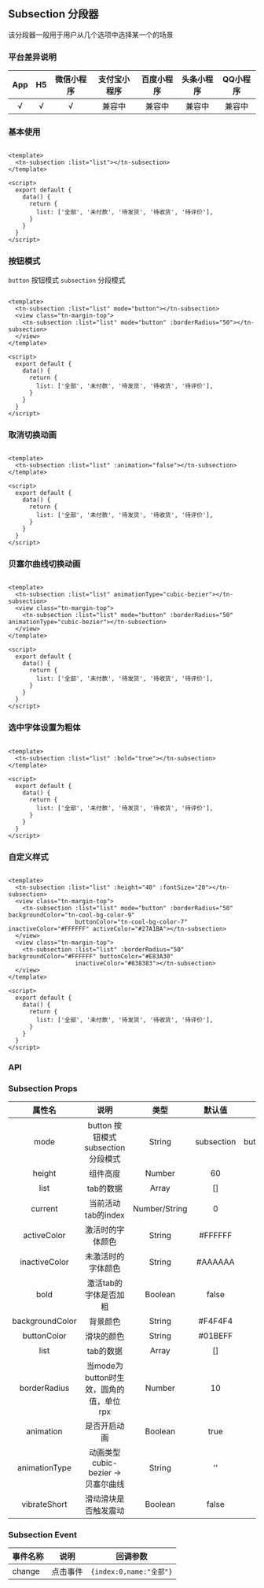 ## Subsection 分段器 <to-api/>

<demo-model url="/componentsPage/subsection/subsection"></demo-model>

该分段器一般用于用户从几个选项中选择某一个的场景

### 平台差异说明

| App | H5 | 微信小程序 | 支付宝小程序 | 百度小程序 | 头条小程序 | QQ小程序 |
|:---:|:--:|:-----:|:------:|:-----:|:-----:|:-----:|
|  √  | √  |   √   |  兼容中   |  兼容中  |  兼容中  |  兼容中  |

### 基本使用

```vue

<template>
  <tn-subsection :list="list"></tn-subsection>
</template>

<script>
  export default {
    data() {
      return {
        list: ['全部', '未付款', '待发货', '待收货', '待评价'],
      }
    }
  }
</script>
```

### 按钮模式

`button` 按钮模式 `subsection` 分段模式

```vue

<template>
  <tn-subsection :list="list" mode="button"></tn-subsection>
  <view class="tn-margin-top">
    <tn-subsection :list="list" mode="button" :borderRadius="50"></tn-subsection>
  </view>
</template>

<script>
  export default {
    data() {
      return {
        list: ['全部', '未付款', '待发货', '待收货', '待评价'],
      }
    }
  }
</script>
```

### 取消切换动画

```vue

<template>
  <tn-subsection :list="list" :animation="false"></tn-subsection>
</template>

<script>
  export default {
    data() {
      return {
        list: ['全部', '未付款', '待发货', '待收货', '待评价'],
      }
    }
  }
</script>
```

### 贝塞尔曲线切换动画

```vue

<template>
  <tn-subsection :list="list" animationType="cubic-bezier"></tn-subsection>
  <view class="tn-margin-top">
    <tn-subsection :list="list" mode="button" :borderRadius="50" animationType="cubic-bezier"></tn-subsection>
  </view>
</template>

<script>
  export default {
    data() {
      return {
        list: ['全部', '未付款', '待发货', '待收货', '待评价'],
      }
    }
  }
</script>
```

### 选中字体设置为粗体

```vue

<template>
  <tn-subsection :list="list" :bold="true"></tn-subsection>
</template>

<script>
  export default {
    data() {
      return {
        list: ['全部', '未付款', '待发货', '待收货', '待评价'],
      }
    }
  }
</script>
```

### 自定义样式

```vue

<template>
  <tn-subsection :list="list" :height="40" :fontSize="20"></tn-subsection>
  <view class="tn-margin-top">
    <tn-subsection :list="list" mode="button" :borderRadius="50" backgroundColor="tn-cool-bg-color-9"
                   buttonColor="tn-cool-bg-color-7" inactiveColor="#FFFFFF" activeColor="#27A1BA"></tn-subsection>
  </view>
  <view class="tn-margin-top">
    <tn-subsection :list="list" :borderRadius="50" backgroundColor="#FFFFFF" buttonColor="#E83A30"
                   inactiveColor="#838383"></tn-subsection>
  </view>
</template>

<script>
  export default {
    data() {
      return {
        list: ['全部', '未付款', '待发货', '待收货', '待评价'],
      }
    }
  }
</script>
```

### API

### Subsection Props

|       属性名       |             说明              |      类型       |    默认值     |        可选值        |
|:---------------:|:---------------------------:|:-------------:|:----------:|:-----------------:|
|      mode       | button 按钮模式 subsection 分段模式 |    String     | subsection | button/subsection |
|     height      |            组件高度             |    Number     |     60     |         -         |
|      list       |           tab的数据            |     Array     |     []     |         -         |
|     current     |        当前活动tab的index        | Number/String |     0      |         -         |
|   activeColor   |          激活时的字体颜色           |    String     |  #FFFFFF   |         -         |
|  inactiveColor  |          未激活时的字体颜色          |    String     |  #AAAAAA   |         -         |
|      bold       |        激活tab的字体是否加粗         |    Boolean    |   false    |    true/false     |
| backgroundColor |            背景颜色             |    String     |  #F4F4F4   |         -         |
|   buttonColor   |            滑块的颜色            |    String     |  #01BEFF   |         -         |
|      list       |           tab的数据            |     Array     |     []     |         -         |
|  borderRadius   | 当mode为button时生效，圆角的值，单位rpx  |    Number     |     10     |         -         |
|    animation    |           是否开启动画            |    Boolean    |    true    |    true/false     |
|  animationType  | 动画类型 cubic-bezier -> 贝塞尔曲线  |    String     |     ''     |         -         |
|  vibrateShort   |         滑动滑块是否触发震动          |    Boolean    |   false    |    true/false     |

### Subsection Event

| 事件名称   | 说明   | 回调参数                |
|--------|------|---------------------|
| change | 点击事件 | `{index:0,name:"全部"}` |
